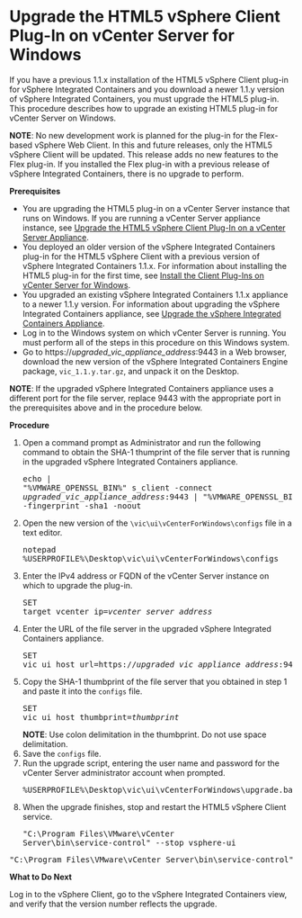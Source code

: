 # Upgrade the HTML5 vSphere Client Plug-In on vCenter Server for Windows #

If you have a previous 1.1.x installation of the HTML5 vSphere Client plug-in for vSphere Integrated Containers and you download a newer 1.1.y version of vSphere Integrated Containers, you must upgrade the HTML5 plug-in. This procedure describes how to upgrade an existing HTML5 plug-in for vCenter Server on Windows.

**NOTE**: No new development work is planned for the plug-in for the Flex-based vSphere Web Client. In this and future releases, only the HTML5 vSphere Client will be updated. This release adds no new features to the Flex plug-in. If you installed the Flex plug-in with a previous release of vSphere Integrated Containers, there is no upgrade to perform. 

**Prerequisites**

- You are upgrading the HTML5 plug-in on a vCenter Server instance that runs on Windows. If you are running a vCenter Server appliance instance, see [Upgrade the HTML5 vSphere Client Plug-In on a vCenter Server Appliance](upgrade_h5_plugin_vcsa.md).
- You deployed an older version of the vSphere Integrated Containers plug-in for the HTML5 vSphere Client with a previous version of vSphere Integrated Containers 1.1.x. For information about installing the HTML5 plug-in for the first time, see [Install the Client Plug-Ins on vCenter Server for Windows](plugins_vc_windows.md).
- You upgraded an existing vSphere Integrated Containers 1.1.x appliance to a newer 1.1.y version. For information about upgrading the vSphere Integrated Containers appliance, see [Upgrade the vSphere Integrated Containers Appliance](upgrade_appliance.md).
- Log in to the Windows system on which vCenter Server is running. You must perform all of the steps in this procedure on this Windows system.
- Go to https://<i>upgraded_vic_appliance_address</i>:9443 in a Web browser, download the new version of the vSphere Integrated Containers Engine package, `vic_1.1.y.tar.gz`, and unpack it on the Desktop. 

**NOTE**: If the upgraded vSphere Integrated Containers appliance uses a different port for the file server, replace 9443 with the appropriate port in the prerequisites above and in the procedure below.

**Procedure**

1. Open a command prompt as Administrator and run the following command to obtain the SHA-1 thumprint of the file server that is running in the  upgraded vSphere Integrated Containers appliance.<pre>echo | "%VMWARE_OPENSSL_BIN%" s_client -connect <i>upgraded_vic_appliance_address</i>:9443 | "%VMWARE_OPENSSL_BIN%" x509 -fingerprint -sha1 -noout</pre>
2. Open the new version of the `\vic\ui\vCenterForWindows\configs` file in a text editor.<pre>notepad %USERPROFILE%\Desktop\vic\ui\vCenterForWindows\configs</pre>
3. Enter the IPv4 address or FQDN of the vCenter Server instance on which to upgrade the plug-in.<pre>SET target_vcenter_ip=<i>vcenter_server_address</i></pre>
4. Enter the URL of the file server in the upgraded vSphere Integrated Containers appliance. <pre>SET vic_ui_host_url=https://<i>upgraded_vic_appliance_address</i>:9443/</pre>
6. Copy the SHA-1 thumbprint of the file server that you obtained in step 1 and paste it into the `configs` file.<pre>SET vic_ui_host_thumbprint=<i>thumbprint</i></pre>**NOTE**: Use colon delimitation in the thumbprint. Do not use space delimitation. 
7. Save the `configs` file.
8. Run the upgrade script, entering the user name and password for the vCenter Server administrator account when prompted.<pre>%USERPROFILE%\Desktop\vic\ui\vCenterForWindows\upgrade.bat</pre>
9. When the upgrade finishes, stop and restart the HTML5 vSphere Client service.<pre>"C:\Program Files\VMware\vCenter Server\bin\service-control" --stop vsphere-ui</pre>
<pre>"C:\Program Files\VMware\vCenter Server\bin\service-control" --start vsphere-ui</pre>

**What to Do Next**

Log in to the vSphere Client, go to the vSphere Integrated Containers view, and verify that the version number reflects the upgrade.